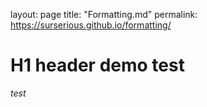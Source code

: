layout: page
title: "Formatting.md"
permalink: https://surserious.github.io/formatting/

# H1 header demo test

*test*
